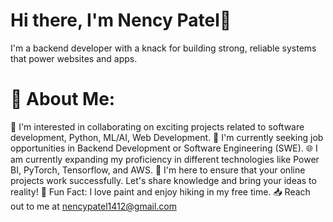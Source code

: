 # Hi there, I'm Nency Patel👋
I'm a backend developer with a knack for building strong, reliable systems that power websites and apps.

# :dizzy: About Me:
:rocket: I'm interested in collaborating on exciting projects related to software development, Python, ML/AI, Web Development.
:pushpin: I'm currently seeking job opportunities in Backend Development or Software Engineering (SWE).
:globe_with_meridians: I am currently expanding my proficiency in different technologies like Power BI, PyTorch, Tensorflow, and AWS.
:thought_balloon: I'm here to ensure that your online projects work successfully. Let's share knowledge and bring your ideas to reality!
:art: Fun Fact: I love paint and enjoy hiking in my free time.
:inbox_tray: Reach out to me at nencypatel1412@gmail.com
